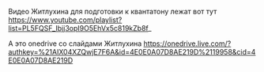 Видео Житлухина для подготовки к квантатону лежат вот тут 
https://www.youtube.com/playlist?list=PL5FQSF_Ibjj3opI9O5EhVx5c819kZb8f_

А это onedrive со слайдами Житлухина
https://onedrive.live.com/?authkey=%21AIX04XZQwjE7F6A&id=4E0E0A07D8AE219D%2119958&cid=4E0E0A07D8AE219D

